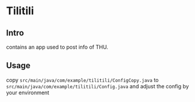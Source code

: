 # Tilitili
## Intro
contains an app used to post info of THU.  

## Usage
copy `src/main/java/com/example/tilitili/ConfigCopy.java` to `src/main/java/com/example/tilitili/Config.java` and adjust the config by your environment
